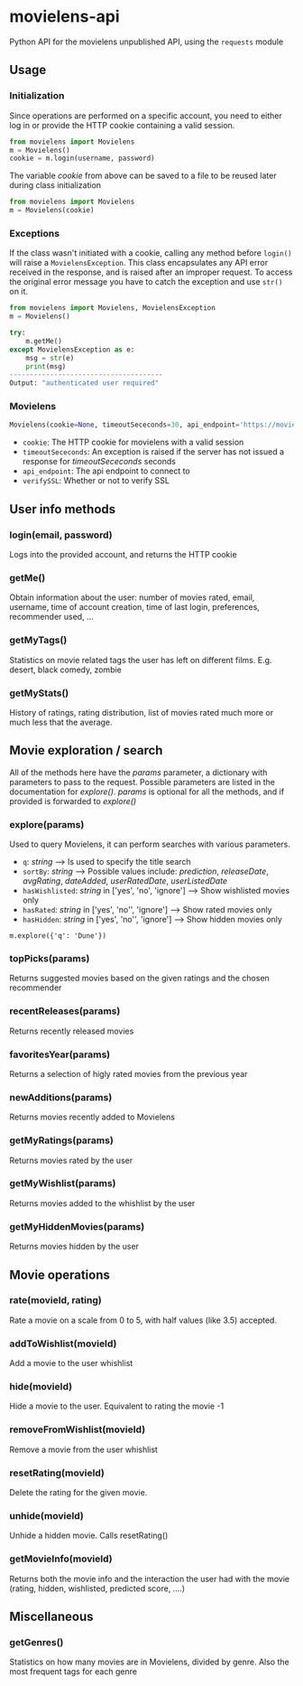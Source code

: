 # movielens-api
Python API for the movielens unpublished API, using the `requests` module

## Usage

### Initialization

Since operations are performed on a specific account, you need to either log in or provide the HTTP cookie containing a valid session.



```python
from movielens import Movielens
m = Movielens()
cookie = m.login(username, password)
```

The variable *cookie* from above can be saved to a file to be reused later during class initialization

```python
from movielens import Movielens
m = Movielens(cookie)
```

### Exceptions

If the class wasn't initiated with a cookie, calling any method before `login()` will raise a `MovielensException`. This class encapsulates any API error received in the response, and is raised after an improper request. To access the original error message you have to catch the exception and use `str()` on it. 

```python
from movielens import Movielens, MovielensException
m = Movielens()

try:
    m.getMe()
except MovielensException as e:
    msg = str(e)
    print(msg)
--------------------------------------
Output: "authenticated user required"
```

### Movielens

```python
Movielens(cookie=None, timeoutSececonds=30, api_endpoint='https://movielens.org/api/', verifySSL=True)
```

- `cookie`: The HTTP cookie for movielens with a valid session 
- `timeoutSececonds`: An exception is raised if the server has not issued a response for *timeoutSececonds* seconds
- `api_endpoint`: The api endpoint to connect to
- `verifySSL`: Whether or not to verify SSL


## User info methods

### login(email, password)
Logs into the provided account, and returns the HTTP cookie

### getMe()
Obtain information about the user: number of movies rated, email, username, time of account creation, time of last login, preferences, recommender used, ...

### getMyTags()
Statistics on movie related tags the user has left on different films. E.g. desert, black comedy, zombie

### getMyStats()
History of ratings, rating distribution, list of movies rated much more or much less that the average.


## Movie exploration / search

All of the methods here have the *params* parameter, a dictionary with parameters to pass to the request. Possible parameters are listed in the documentation for *explore()*. *params* is optional for all the methods, and if provided is forwarded to *explore()*

### explore(params)
Used to query Movielens, it can perform searches with various parameters.

* `q`: *string* --> Is used to specify the title search
* `sortBy`: *string* --> Possible values include: *prediction*, *releaseDate*, *avgRating*, *dateAdded*, *userRatedDate*, *userListedDate*
* `hasWishlisted`: *string* in ['yes', 'no', 'ignore'] --> Show wishlisted movies only
* `hasRated`: *string* in ['yes', 'no'', 'ignore'] --> Show rated movies only
* `hasHidden`: *string* in ['yes', 'no'', 'ignore'] --> Show hidden movies only



```
m.explore({'q': 'Dune'})
```

### topPicks(params)
Returns suggested movies based on the given ratings and the chosen recommender

### recentReleases(params)
Returns recently released movies


### favoritesYear(params)
Returns a selection of higly rated movies from the previous year

### newAdditions(params)
Returns movies recently added to Movielens

### getMyRatings(params)
Returns movies rated by the user

### getMyWishlist(params)
Returns movies added to the whishlist by the user

### getMyHiddenMovies(params)
Returns movies hidden by the user


## Movie operations

### rate(movieId, rating)
Rate a movie on a scale from 0 to 5, with half values (like 3.5) accepted.

### addToWishlist(movieId)
Add a movie to the user whishlist

### hide(movieId)
Hide a movie to the user. Equivalent to rating the movie -1

### removeFromWishlist(movieId)
Remove a movie from the user whishlist

### resetRating(movieId)
Delete the rating for the given movie.

### unhide(movieId)
Unhide a hidden movie. Calls resetRating()


### getMovieInfo(movieId)
Returns both the movie info and the interaction the user had with the movie (rating, hidden, wishlisted, predicted score, ....)


## Miscellaneous

### getGenres()
Statistics on how many movies are in Movielens, divided by genre. Also the most frequent tags for each genre